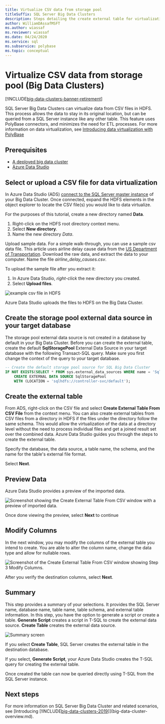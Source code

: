 ```yaml
---
title: Virtualize CSV data from storage pool
titleSuffix: SQL Server Big Data Clusters
description: Steps detailing the create external table for virtualization of a CSV file in a Big Data Cluster
author: WilliamDAssafMSFT
ms.author: wiassaf
ms.reviewer: wiassaf
ms.date: 04/24/2020
ms.service: sql
ms.subservice: polybase
ms.topic: conceptual
---
```


# Virtualize CSV data from storage pool (Big Data Clusters)

[!INCLUDE[big-data-clusters-banner-retirement](../includes/bdc-banner-retirement.md)]

SQL Server Big Data Clusters can virtualize data from CSV files in HDFS. This process allows the data to stay in its original location, but can be queried from a SQL Server instance like any other table. This feature uses PolyBase connectors, and minimizes the need for ETL processes. For more information on data virtualization, see [Introducing data virtualization with PolyBase](../relational-databases/polybase/polybase-guide.md)

## Prerequisites

- [A deployed big data cluster](deployment-guidance.md)
- [Azure Data Studio](../azure-data-studio/download-azure-data-studio.md)

## Select or upload a CSV file for data virtualization

In Azure Data Studio (ADS) [connect to the SQL Server master instance](connect-to-big-data-cluster.md#master) of your Big Data Cluster. Once connected, expand the HDFS elements in the object explorer to locate the CSV file(s) you would like to data virtualize.

For the purposes of this tutorial, create a new directory named **Data**.

1. Right-click on the HDFS root directory context menu.
2. Select **New directory**.
3. Name the new directory *Data*.

Upload sample data. For a simple walk-through, you can use a sample csv data file. This article uses airline delay cause data from the [US Department of Transportation](https://www.transtats.bts.gov/OT_Delay/OT_DelayCause1.asp?pn=1). Download the raw data, and extract the data to your computer. Name the file *airline_delay_causes.csv*.

To upload the sample file after you extract it:

1. In Azure Data Studio, *right-click* the new directory you created. 
2. Select **Upload files**.

![example csv file in HDFS](media/data-virtualization/100-csv-sample-file-hdfs.png)

Azure Data Studio uploads the files to HDFS on the Big Data Cluster.

## Create the storage pool external data source in your target database

The storage pool external data source is not created in a database by default in your Big Data Cluster. Before you can create the external table, create the default **SqlStoragePool** External Data Source in your target database with the following Transact-SQL query. Make sure you first change the context of the query to your target database.

```sql
-- Create the default storage pool source for SQL Big Data Cluster
IF NOT EXISTS(SELECT * FROM sys.external_data_sources WHERE name = 'SqlStoragePool')
    CREATE EXTERNAL DATA SOURCE SqlStoragePool
    WITH (LOCATION = 'sqlhdfs://controller-svc/default');
```

## Create the external table

From ADS, right-click on the CSV file and select **Create External Table From CSV File** from the context menu. You can also create external tables from CSV files from a directory in HDFS if the files under the directory follow the same schema. This would allow the virtualization of the data at a directory level without the need to process individual files and get a joined result set over the combined data. Azure Data Studio guides you through the steps to create the external table.

Specify the database, the data source, a table name, the schema, and the name for the table's external file format.

Select **Next**.

## Preview Data

Azure Data Studio provides a preview of the imported data.

![Screenshot showing the Create External Table From CSV window with a preview of imported data.](media/data-virtualization/130-csv-preview-data.png)

Once done viewing the preview, select **Next** to continue

## Modify Columns

In the next window, you may modify the columns of the external table you intend to create. You are able to alter the column name, change the data type and allow for nullable rows. 

![Screenshot of the Create External Table From CSV window showing Step 3 Modify Columns.](media/data-virtualization/140-csv-modify-columns.png)

After you verify the destination columns, select **Next**.

## Summary

This step provides a summary of your selections. It provides the SQL Server name, database name, table name, table schema, and external table information. In this step, you have the option to generate a script or create a table. **Generate Script**  creates a script in T-SQL to create the external data source. **Create Table** creates the external data source.

![Summary screen](media/data-virtualization/150-csv-virtualize-data-summary.png)

If you select **Create Table**, SQL Server creates the external table in the destination database.

If you select, **Generate Script**, your Azure Data Studio creates the T-SQL query for creating the external table.

Once created the table can now be queried directly using T-SQL from the SQL Server instance.

## Next steps

For more information on SQL Server Big Data Cluster and related scenarios, see [Introducing [!INCLUDE[big-data-clusters-2019](../includes/ssbigdataclusters-ss-nover.md)]](big-data-cluster-overview.md).
